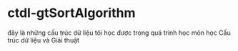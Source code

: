 # ctdl-gtSortAlgorithm
đây là những cấu trúc dữ liệu tôi học được trong quá trình học môn học Cấu trúc dữ liệu và Giải thuật
